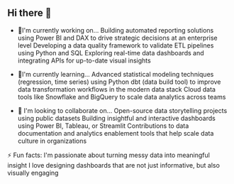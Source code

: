 ## Hi there 👋

- 🔭I'm currently working on...
Building automated reporting solutions using Power BI and DAX to drive strategic decisions at an enterprise level
Developing a data quality framework to validate ETL pipelines using Python and SQL
Exploring real-time data dashboards and integrating APIs for up-to-date visual insights

- 🌱I'm currently learning...
Advanced statistical modeling techniques (regression, time series) using Python
dbt (data build tool) to improve data transformation workflows in the modern data stack
Cloud data tools like Snowflake and BigQuery to scale data analytics across teams

- 👯 I'm looking to collaborate on...
Open-source data storytelling projects using public datasets 
Building insightful and interactive dashboards using Power BI, Tableau, or Streamlit
Contributions to data documentation and analytics enablement tools that help scale data culture in organizations

⚡ Fun facts:
I'm passionate about turning messy data into meaningful insight
I love designing dashboards that are not just informative, but also visually engaging



<!--
**crnies/crnies** is a ✨ _special_ ✨ repository because its `README.md` (this file) appears on your GitHub profile.

- 🔭 I’m currently working on ... Career certifications
- 🌱 I’m currently learning ... Python, Power BI, Snowflake, and all continuous learning in between
- 👯 I’m looking to collaborate on ...

